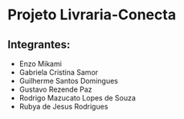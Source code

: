 # Projeto Livraria-Conecta

## Integrantes:

- Enzo Mikami
- Gabriela Cristina Samor
- Guilherme Santos Domingues
- Gustavo Rezende Paz
- Rodrigo Mazucato Lopes de Souza
- Rubya de Jesus Rodrigues
